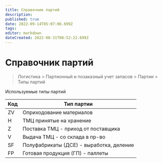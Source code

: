 ```yaml
---
title: Справочник партий
description: 
published: true
date: 2022-09-14T05:07:06.699Z
tags: 
editor: markdown
dateCreated: 2022-08-31T08:52:22.699Z
---
```


# Справочник партий


>Логистика > Партионный и позаказный учет запасов > Партии > Типы партий


Используемые типы партий

| Код | Тип партии                               |
| --- | ---------------------------------------- |
| ZV  | Оприходование материалов                 |
| H   | ТМЦ принятые на хранение                 |
| Z   | Поставка ТМЦ - приход от поставщика      |
| V   | Выдача ТМЦ - со склада в пр-во           |
| SF  | Полуфабрикаты (ДСЕ) - выработка, деление |
| FP  | Готовая продукция (ГП) - паллеты         |



